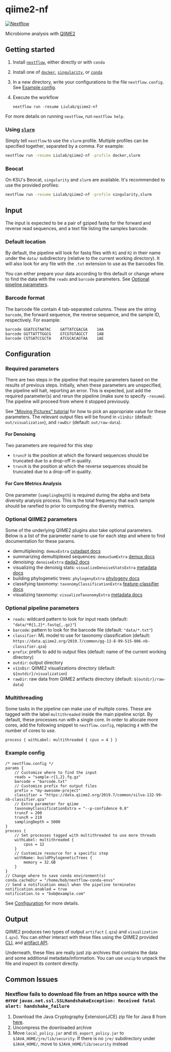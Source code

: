 # qiime2-nf

[![Nextflow](https://img.shields.io/badge/nextflow-%E2%89%A519.07.0-brightgreen.svg)](https://www.nextflow.io/)

Microbiome analysis with [QIIME2](https://qiime2.org/)

## Getting started
1. Install [`nextflow`](https://www.nextflow.io), either directly or with `conda`
1. Install one of [`docker`](https://docs.docker.com/engine/installation/), [`singularity`](https://www.sylabs.io/guides/3.0/user-guide/), or [`conda`](https://docs.conda.io/projects/conda/en/latest/user-guide/install/index.html)
1. In a new directory, write your configurations to the file `nextflow.config`. See [Example config](#example-config).
1. Execute the workflow

   `nextflow run -resume Liulab/qiime2-nf`

For more details on running `nextflow`, run `nextflow help`.

### Using [`slurm`](https://slurm.schedmd.com/)
Simply tell `nextflow` to use the `slurm` profile. Multiple profiles can be
specified together, separated by a comma. For example:

~~~bash
nextflow run -resume Liulab/qiime2-nf -profile docker,slurm
~~~

### Beocat
On KSU's Beocat, `singularity` and `slurm` are available. It's recommended to use the provided profiles:

~~~bash
nextflow run -resume Liulab/qiime2-nf -profile singularity,slurm
~~~

## Input
The input is expected to be a pair of gziped fastq for the forward and reverse
read sequences, and a text file listing the samples barcode.

### Default location

By default, the pipeline will look for fastq files with `R1` and `R2` in their
name under the `data/` subdirectory (relative to the current working directory).
It will also look for any file with the `.txt` extension to use as the barcodes file.

You can either prepare your data according to this default or change where to
find the data with the `reads` and `barcode` parameters. See [Optional pipeline
parameters](#optional-pipeline-parameters).

### Barcode format

The barcode file contain 4 tab-separated columns. These are the string
`barcode`, the forward sequence, the reverse sequence, and the sample ID,
respectively. For example:

~~~
barcode	GGATCGTAATAC	GATTATCGACGA	1AA
barcode	GGTTATTTGGCG	GTCGTGTAGCCT	1AB
barcode	CGTGATCCGCTA	ATCGCACAGTAA	1AE
~~~

## Configuration
### Required parameters
There are two steps in the pipeline that require parameters based on the results
of previous steps. Initially, when these parameters are unspecified, the
pipeline will halt, reporting an error. This is expected, just add the required parameter(s) and
rerun the pipeline (make sure to specify `-resume`). The pipeline will proceed
from where it stopped previously.

See ["Moving Pictures" tutorial](https://docs.qiime2.org/2019.7/tutorials/moving-pictures)
for how to pick an appropriate value for these parameters. The relevant output files will be found in `v11nDir`
(default: `out/visualization`), and `rawDir` (default: `out/raw-data`).

#### For Denoising
Two parameters are required for this step
- `truncF` is the position at which the forward sequences should be
  truncated due to a drop-off in quality.
- `truncR` is the position at which the reverse sequences should be
  truncated due to a drop-off in quality.

#### For Core Metrics Analysis
One parameter (`samplingDepth`) is required during the alpha and beta diversity
analysis process. This is the total frequency that each sample should be
rarefied to prior to computing the diversity metrics.

### Optional QIIME2 parameters
Some of the underlying QIIME2 plugins also take optional parameters. Below is a
list of the parameter name to use for each step and where to find documentation
for these params.

- demultiplexing: `demuxExtra` [cutadapt docs][cutadapt-docs]
- summarizing demultiplexed sequences: `demuxSumExtra` [demux docs][demux-docs]
- denoising: `denoiseExtra` [dada2 docs][dada2-docs]
- visualizing the denoisig stats: `visualizeDenoiseStatsExtra` [metadata docs][metadata-docs]
- building phylogenetic trees: `phylogenyExtra` [phylogeny docs][phylogeny-docs]
- classifying taxonomy: `taxonomyClassificationExtra` [feature-classifier docs][classifier-docs]
- visualizing taxonomy: `visualizeTaxonomyExtra` [metadata docs][metadata-docs]

### Optional pipeline parameters
- `reads`: wildcard pattern to look for input reads
  (default: `"data/*R{1,2}*.fastq{,.gz}"`)
- `barcode`: pattern to look for the barcode file (default: `"data/*.txt"`)
- `classifier`: ML model to use for taxonomy classification
  (default: `https://data.qiime2.org/2019.7/common/gg-13-8-99-515-806-nb-classifier.qza`)
- `prefix`: prefix to add to output files (default: name of the current working directory)
- `outdir`: output directory
- `v11nDir`: QIIME2 visualizations directory (default: `${outdir}/visualization`)
- `rawDir`: raw data from QIIME2 artifacts directory (default: `${outdir}/raw-data`)

### Multithreading
Some tasks in the pipeline can make use of multiple cores. These are tagged with
the label `multithreaded` inside the main pipeline script. By default, these
processes run with a single core. In order to allocate more cores, add the
following snippet to `nextflow.config`, replacing `4` with the number of cores to
use.

~~~nextflow
process { withLabel: multithreaded { cpus = 4 } }
~~~

### Example config 
~~~nextflow
/* nextflow.config */
params {
    // Customize where to find the input
    reads = "sample-r{1,2}.fq.gz"
    barcode = "barcode.txt"
    // Customize prefix for output files
    prefix = "my-awesome-project"
    classifier = "https://data.qiime2.org/2019.7/common/silva-132-99-nb-classifier.qza"
    // Extra parameter for qiime
    taxonomyClassificationExtra = "--p-confidence 0.8"
    truncF = 200
    truncR = 210
    samplingDepth = 5000
}
process {
    // Set processes tagged with multithreaded to use more threads
    withLabel: multithreaded {
        cpus = 12
    }
    // Customize resource for a specific step
    withName: buildPhylogeneticTrees {
        memory = 32.GB
    }
}
// Change where to save conda environment(s)
conda.cacheDir = "/home/bob/nextflow-conda-envs"
// Send a notification email when the pipeline terminates
notification.enabled = true
notification.to = "bob@example.com"
~~~

See [Configuration](https://www.nextflow.io/docs/latest/config.html) for more
details.

## Output
QIIME2 produces two types of output `artifact` (`.qza`) and `visualization`
(`.qzv`). You can either interact with these files using the QIIME2 provided
[CLI](https://docs.qiime2.org/2019.7/interfaces/q2cli/), and
[artifact API](https://docs.qiime2.org/2019.7/interfaces/artifact-api/).

Underneath, these files are really just zip archives that contains the data and
some additional metadata/information. You can use `unzip` to unpack the file and
inspect its content directly.

## Common Issues
### Nextflow fails to download file from an https source with the error `javax.net.ssl.SSLHandshakeException: Received fatal alert: handshake_failure`
1. Download the Java Cryptography Extension(JCE) zip file for Java 8 from
   [here][jce].
1. Uncompress the downloaded archive
1. Move `local_policy.jar` and `US_export_policy.jar` to
   `$JAVA_HOME/jre/lib/security`. If there is no `jre/` subdirectory under
   `$JAVA_HOME/`, move to `$JAVA_HOME/lib/security` instead

[jce]: https://www.oracle.com/technetwork/java/javase/downloads/jce-all-download-5170447.html
[cutadapt-docs]: https://docs.qiime2.org/2019.7/plugins/available/cutadapt/demux-paired/
[demux-docs]: https://docs.qiime2.org/2019.7/plugins/available/demux/summarize/
[dada2-docs]: https://docs.qiime2.org/2019.7/plugins/available/dada2/denoise-paired/
[metadata-docs]: https://docs.qiime2.org/2019.7/plugins/available/metadata/tabulate/
[phylogeny-docs]: https://docs.qiime2.org/2019.7/plugins/available/phylogeny/align-to-tree-mafft-fasttree/
[classifier-docs]: https://docs.qiime2.org/2019.7/plugins/available/feature-classifier/classify-sklearn/
